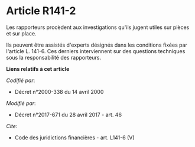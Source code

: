 # Article R141-2

Les rapporteurs procèdent aux investigations qu'ils jugent utiles sur pièces et sur place. 

Ils peuvent être assistés d'experts désignés dans les conditions fixées par l'article L. 141-6. Ces derniers interviennent
sur des questions techniques sous la responsabilité des rapporteurs.

**Liens relatifs à cet article**

_Codifié par_:

  - Décret n°2000-338 du 14 avril 2000

_Modifié par_:

  - Décret n°2017-671 du 28 avril 2017 - art. 46

_Cite_:

  - Code des juridictions financières - art. L141-6 (V)
